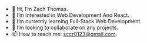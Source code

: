 - 👋 Hi, I’m Zach Thomas.
- 👀 I’m interested in Web Development And React.
- 🌱 I’m currently learning Full-Stack Web Development.
- 💞️ I’m looking to collaborate on any projects.
- 📫 How to reach me: sccr0123@gmail.com.

<!---
Sccr0123/Sccr0123 is a ✨ special ✨ repository because its `README.md` (this file) appears on your GitHub profile.
You can click the Preview link to take a look at your changes.
--->
